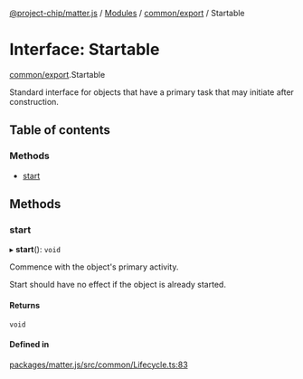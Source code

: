 [@project-chip/matter.js](../README.md) / [Modules](../modules.md) / [common/export](../modules/common_export.md) / Startable

# Interface: Startable

[common/export](../modules/common_export.md).Startable

Standard interface for objects that have a primary task that may initiate after construction.

## Table of contents

### Methods

- [start](common_export.Startable.md#start)

## Methods

### start

▸ **start**(): `void`

Commence with the object's primary activity.

Start should have no effect if the object is already started.

#### Returns

`void`

#### Defined in

[packages/matter.js/src/common/Lifecycle.ts:83](https://github.com/project-chip/matter.js/blob/0c058ae17fdba4c0b89b8b13c309011d51782299/packages/matter.js/src/common/Lifecycle.ts#L83)
